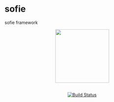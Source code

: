 # sofie

sofie framework

<div align="center">
    <a href="https://travis-ci.org/">
        <img src="https://travis-ci.com/images/logos/Tessa-pride-4.svg" width="175">
    </a>
</div>
<br />
<div align="center">

[![Build Status](https://travis-ci.org/yren/sofie.svg?branch=master)](https://travis-ci.org/yren/sofie)

</div>